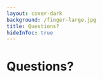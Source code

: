 ```yaml
---
layout: cover-dark
background: /finger-large.jpg
title: Questions?
hideInToc: true
---
```


<!-- issue in theme. See: https://github.com/xebia/presentation-templates/issues/12 -->
<h1 class="h-auto!">Questions?</h1>
